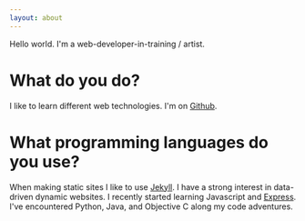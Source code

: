 ```yaml
---
layout: about
---
```


Hello world. I'm a web-developer-in-training / artist.

# What do you do?
I like to learn different web technologies. I'm on [Github](https://github.com/adriandgr).

# What programming languages do you use?
When making static sites I like to use [Jekyll](https://jekyllrb.com/). I have a strong interest in data-driven dynamic websites. I recently started learning Javascript and [Express](https://expressjs.com/). I've encountered Python, Java, and Objective C along my code adventures.